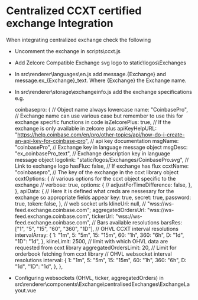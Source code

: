 # Centralized CCXT certified exchange Integration

When integrating centralized exchange check the following

- Uncomment the exchange in scripts\ccxt.js
- Add Zelcore Compatible Exchange svg logo to static\logos\Exchanges
- In src\renderer\languages\en.js add message.{Exchange} and message.ex_{Exchange}_text. Where {Exchange} the Exchange name.
- In src\renderer\storage\exchangeinfo.js add the exchange specifications e.g.

  coinbasepro: { // Object name always lowercase
    name: "CoinbasePro", // Exchange name can use various case but remember to use this for exchange specific functions in code
    isZelcorePlus: true, // If the exchange is only available in zelcore plus
    apiKeyHelpURL: "https://help.coinbase.com/en/pro/other-topics/api/how-do-i-create-an-api-key-for-coinbase-pro", // api key documentation
    msgName: "coinbasePro", // Exchange key in language message object
    msgDesc: "ex_coinbasePro_text", // Exchange description key in language message object
    logolink: "static/logos/Exchanges/CoinbasePro.svg", // Link to exchange logo
    hasFlux: false, // If exchange has flux
    ccxtName: "coinbasepro", // The key of the exchange in the ccxt library object
    ccxtOptions: {
      // various options for the ccxt object specific to the exchange
      // verbose: true,
      options: {
        // adjustForTimeDifference: false,
      },
    },
    apiData: { // Here it is defined what creds are nessesary for the exchange so appropriate fields appear
      key: true,
      secret: true,
      password: true,
      token: false,
    },
    // web socket urls
    klineUri: null, // "wss://ws-feed.exchange.coinbase.com";
    aggregatedOrdersUrl: "wss://ws-feed.exchange.coinbase.com",
    tickerUrl: "wss://ws-feed.exchange.coinbase.com",
    // Bars available resolutions 
    barsRes: ["1", "5", "15", "60", "360", "1D"],
    // OHVL CCXT interval resolutions
    intervalArray: {
      1: "1m",
      5: "5m",
      15: "15m",
      60: "1h",
      360: "6h",
      D: "1d",
      "1D": "1d",
    },
    klineLimit: 2500, // limit with which OHVL data are requested from ccxt library
    aggregatedOrdersLimit: 20, // Limit for orderbook fetching from ccxt library
    // OHVL websocket interval resolutions
    interval: {
      1: "1m",
      5: "5m",
      15: "15m",
      60: "1h",
      360: "6h",
      D: "1d",
      "1D": "1d",
    },
  },

- Configuring websockets (OHVL, ticker, aggregatedOrders) in src\renderer\components\Exchange\centralisedExchanges\ExchangeLayout.vue